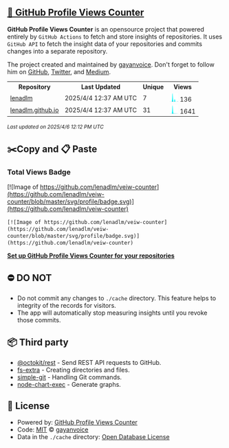 ## [🚀 GitHub Profile Views Counter](https://github.com/gayanvoice/github-profile-views-counter)
**GitHub Profile Views Counter** is an opensource project that powered entirely by  `GitHub Actions` to fetch and store insights of repositories.
It uses `GitHub API` to fetch the insight data of your repositories and commits changes into a separate repository.

The project created and maintained by [gayanvoice](https://github.com/gayanvoice). Don't forget to follow him on [GitHub](https://github.com/gayanvoice), [Twitter](https://twitter.com/gayanvoice), and [Medium](https://gayanvoice.medium.com/).

<table>
	<tr>
		<th>
			Repository
		</th>
		<th>
			Last Updated
		</th>
		<th>
			Unique
		</th>
		<th>
			Views
		</th>
	</tr>
	<tr>
		<td>
			<a href="https://github.com/lenadlm/veiw-counter/tree/master/readme/553327407/year.md">
				lenadlm
			</a>
		</td>
		<td>
			2025/4/4 12:37 AM UTC
		</td>
		<td>
			7
		</td>
		<td>
			<img alt="Response time graph" src="https://github.com/lenadlm/veiw-counter/raw/master/graph/553327407/small/year.png" height="20"> 136
		</td>
	</tr>
	<tr>
		<td>
			<a href="https://github.com/lenadlm/veiw-counter/tree/master/readme/586425381/year.md">
				lenadlm.github.io
			</a>
		</td>
		<td>
			2025/4/4 12:37 AM UTC
		</td>
		<td>
			31
		</td>
		<td>
			<img alt="Response time graph" src="https://github.com/lenadlm/veiw-counter/raw/master/graph/586425381/small/year.png" height="20"> 1641
		</td>
	</tr>
</table>

<small><i>Last updated on 2025/4/6 12:12 PM UTC</i></small>

## ✂️Copy and 📋 Paste
### Total Views Badge
[![Image of https://github.com/lenadlm/veiw-counter](https://github.com/lenadlm/veiw-counter/blob/master/svg/profile/badge.svg)](https://github.com/lenadlm/veiw-counter)

```readme
[![Image of https://github.com/lenadlm/veiw-counter](https://github.com/lenadlm/veiw-counter/blob/master/svg/profile/badge.svg)](https://github.com/lenadlm/veiw-counter)
```
[**Set up GitHub Profile Views Counter for your repositories**](https://github.com/gayanvoice/github-profile-views-counter)
## ⛔ DO NOT
- Do not commit any changes to `./cache` directory. This feature helps to integrity of the records for visitors.
- The app will automatically stop measuring insights until you revoke those commits.
## 📦 Third party

- [@octokit/rest](https://www.npmjs.com/package/@octokit/rest) - Send REST API requests to GitHub.
- [fs-extra](https://www.npmjs.com/package/fs-extra) - Creating directories and files.
- [simple-git](https://www.npmjs.com/package/simple-git) - Handling Git commands.
- [node-chart-exec](https://www.npmjs.com/package/node-chart-exec) - Generate graphs.
## 📄 License
- Powered by: [GitHub Profile Views Counter](https://github.com/gayanvoice/github-profile-views-counter)
- Code: [MIT](./LICENSE) © [gayanvoice](https://github.com/gayanvoice)
- Data in the `./cache` directory: [Open Database License](https://opendatacommons.org/licenses/odbl/1-0/)